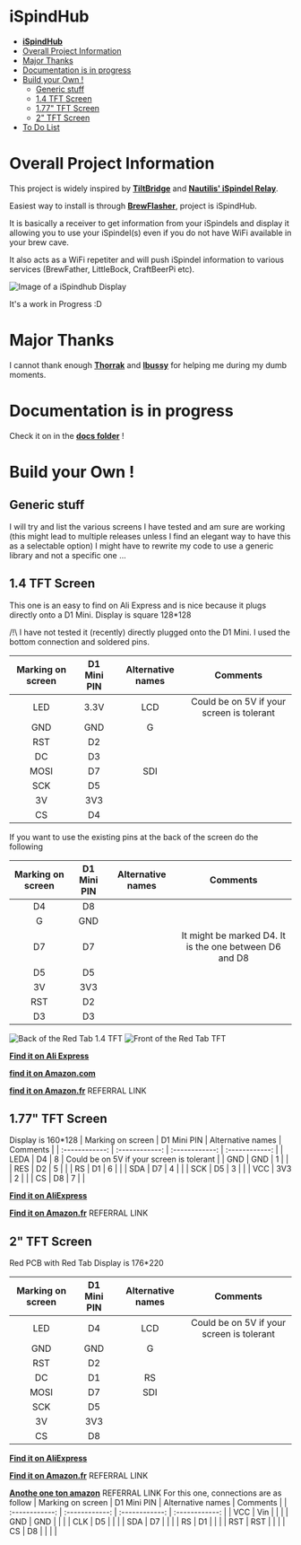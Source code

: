 # **iSpindHub**
- [**iSpindHub**](#ispindhub)
- [Overall Project Information](#overall-project-information)
- [Major Thanks](#major-thanks)
- [Documentation is in progress](#documentation-is-in-progress)
- [Build your Own !](#build-your-own-)
  - [Generic stuff](#generic-stuff)
  - [1.4 TFT Screen](#14-tft-screen)
  - [1.77" TFT Screen](#177-tft-screen)
  - [2" TFT Screen](#2-tft-screen)
- [To Do List](#to-do-list)
 

  
# Overall Project Information

This project is widely inspired by [**TiltBridge**](https://www.tiltbridge.com/) and [**Nautilis' iSpindel Relay**](http://www.nautilis.eu/en/portfolio-item/nautilis-ispindel-relay/).

Easiest way to install is through [**BrewFlasher**](https://github.com/thorrak/brewflasher/releases), project is iSpindHub.


It is basically a receiver to get information from your iSpindels and display it allowing you to use your iSpindel(s) even if you do not have WiFi available in your brew cave.

It also acts as a WiFi repetiter and will push iSpindel information to various services (BrewFather, LittleBock, CraftBeerPi etc).

![Image of a iSpindhub Display](https://raw.githubusercontent.com/ZeSlammy/iSpindHub/master/pictures/iSpindHub2.jpg)

    

It's a work in Progress :D

# Major Thanks
I cannot thank enough [**Thorrak**](https://github.com/thorrak) and [**lbussy**](https://github.com/lbussy) for helping me during my dumb moments.

# Documentation is in progress
Check it on in the [**docs folder**](https://github.com/ZeSlammy/iSpindHub/tree/master/docs) !

# Build your Own !
## Generic stuff
I will try and list the various screens I have tested and am sure are working (this might lead to multiple releases unless I find an elegant way to have this as a selectable option)
I might have to rewrite my code to use a generic library and not a specific one ...

## 1.4 TFT Screen
This one is an easy to find on Ali Express and is nice because it plugs directly onto a D1 Mini.
Display is square 128*128

/!\ I have not tested it (recently) directly plugged onto the D1 Mini.
I used the bottom connection and soldered pins.

| Marking on screen  |  D1 Mini PIN  |  Alternative names  | Comments  |
| :------------: | :------------: | :------------: | :------------: |
| LED  | 3.3V  | LCD | Could be on 5V if your screen is tolerant  |
|  GND | GND  |  G |   |
|  RST | D2 |   |   |
| DC  | D3  |   |   |
| MOSI  | D7  | SDI  |   |
| SCK  | D5  |   |   |
| 3V  | 3V3  |   |   |
| CS  | D4  |   |   |


If you want to use the existing pins at the back of the screen do the following

| Marking on screen  |  D1 Mini PIN  |  Alternative names  | Comments  |
| :------------: | :------------: | :------------: | :------------: |
|  D4 | D8  |  |   |
|  G | GND  |   |   |
| D7  | D7  |   | It might be marked D4. It is the one between D6 and D8  |
| D5  | D5  |   |   |
| 3V  | 3V3  |   |   |
| RST  | D2  |   |   |
| D3  | D3  |   |   |



![Back of the Red Tab 1.4 TFT](https://github.com/ZeSlammy/iSpindHub/blob/master/pictures/1_4_TFT_RedTab_Back.jpg?raw=true "Back of the Red Tab 1.4 TFT")
![Front of the Red Tab TFT](https://github.com/ZeSlammy/iSpindHub/blob/master/pictures/1_4_TFT_RedTab_Front.jpg?raw=true "Front of the Red Tab TFT")

[**Find it on Ali Express**](https://s.click.aliexpress.com/e/_An4AxM)

[**find it on Amazon.com**](https://www.amazon.com/1-44Inch-Display-Resolution-Peripheral-Interface/dp/B08135JYP4/)

[**find it on Amazon.fr**](https://amzn.to/3DwjqVb) REFERRAL LINK


## 1.77" TFT Screen
Display is 160*128
| Marking on screen  |  D1 Mini PIN  |  Alternative names  | Comments  |
| :------------: | :------------: | :------------: | :------------: |
| LEDA  | D4  | 8 | Could be on 5V if your screen is tolerant  |
|  GND | GND  |  1 |   |
|  RES | D2  |  5 |   |
| RS  | D1  | 6  |   |
| SDA  | D7  | 4  |   |
| SCK  | D5  |  3 |   |
| VCC  | 3V3  | 2  |   |
| CS  | D8  | 7  |   |



[**Find it on AliExpress**](https://s.click.aliexpress.com/e/_98DPi6)

[**Find it on Amazon.fr**](https://amzn.to/3gOuxPC) REFERRAL LINK

## 2" TFT Screen
Red PCB with Red Tab
Display is 176*220


| Marking on screen  |  D1 Mini PIN  |  Alternative names  | Comments  |
| :------------: | :------------: | :------------: | :------------: |
| LED  | D4  | LCD | Could be on 5V if your screen is tolerant  |
|  GND | GND  |  G |   |
|  RST | D2  |   |   |
| DC  | D1  | RS  |   |
| MOSI  | D7  | SDI  |   |
| SCK  | D5  |   |   |
| 3V  | 3V3  |   |   |
| CS  | D8  |   |   |

[**Find it on AliExpress**](https://s.click.aliexpress.com/e/_9JS0cI)

[**Find it on Amazon.fr**](https://amzn.to/3mOLFIX) REFERRAL LINK

[**Anothe one ton amazon**](https://amzn.to/3Cfpq2E) REFERRAL LINK
For this one, connections are as follow
| Marking on screen  |  D1 Mini PIN  |  Alternative names  | Comments  |
| :------------: | :------------: | :------------: | :------------: |
| VCC  | Vin  |  |   |
| GND | GND  |   |   |
| CLK | D5  |   |   |
| SDA | D7  |   |   |
| RS  | D1  |   |   |
| RST  | RST  |   |   |
| CS | D8  |   |   |
|
